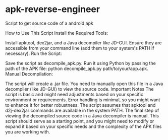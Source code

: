 # apk-reverse-engineer
Script to get source code of a android apk

How to Use This Script
Install the Required Tools:

Install apktool, dex2jar, and a Java decompiler like JD-GUI.
Ensure they are accessible from your command line (add them to your system's PATH if necessary).
Run the Script:

Save the script as decompile_apk.py.
Run it using Python by passing the path of the APK file: python decompile_apk.py path/to/your/app.apk.
Manual Decompilation:

The script will create a .jar file. You need to manually open this file in a Java decompiler (like JD-GUI) to view the source code.
Important Notes
The script is basic and might need adjustments based on your specific environment or requirements.
Error handling is minimal, so you might want to enhance it for better robustness.
The script assumes that apktool and d2j-dex2jar commands are available in the system PATH.
The final step of viewing the decompiled source code in a Java decompiler is manual.
This script should serve as a starting point, and you might need to modify or expand it based on your specific needs and the complexity of the APK files you are working with.
